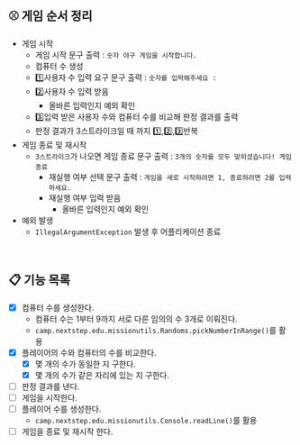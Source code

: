 ## ⚾️ 게임 순서 정리

- 게임 시작
    - 게임 시작 문구 출력 : `숫자 야구 게임을 시작합니다.`
    - 컴퓨터 수 생성
    - 1️⃣사용자 수 입력 요구 문구 출력 : `숫자를 입력해주세요 : `
    - 2️⃣사용자 수 입력 받음
        - 올바른 입력인지 예외 확인
    - 3️⃣입력 받은 사용자 수와 컴퓨터 수를 비교해 판정 결과를 출력
    - 판정 결과가 3스트라이크일 때 까지 1️⃣,2️⃣,3️⃣반복
- 게임 종료 및 재시작
    - `3스트라이크`가 나오면 게임 종료 문구 출력 : `3개의 숫자를 모두 맞히셨습니다! 게임 종료`
        - 재실행 여부 선택 문구 출력 : `게임을 새로 시작하려면 1, 종료하려면 2를 입력하세요.`
        - 재실행 여부 입력 받음
            - 올바른 입력인지 예외 확인
- 예외 발생
    - `IllegalArgumentException` 발생 후 어플리케이션 종료

<br>

## 📋 기능 목록

- [x] 컴퓨터 수를 생성한다.
    - 컴퓨터 수는 1부터 9까지 서로 다른 임의의 수 3개로 이뤄진다.
    - `camp.nextstep.edu.missionutils.Randoms.pickNumberInRange()`를 활용
- [x] 플레이어의 수와 컴퓨터의 수를 비교한다.
    - [x] 몇 개의 수가 동일한 지 구한다.
    - [x] 몇 개의 수가 같은 자리에 있는 지 구한다.
- [ ] 판정 결과를 낸다.
- [ ] 게임을 시작한다.
- [ ] 플레이어 수를 생성한다.
    - `camp.nextstep.edu.missionutils.Console.readLine()`를 활용
- [ ] 게임을 종료 및 재시작 한다.